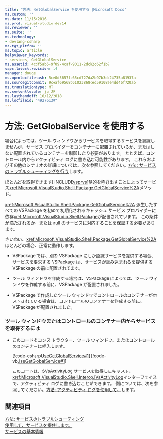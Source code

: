 ```yaml
---
title: '方法: GetGlobalService を使用する |Microsoft Docs'
ms.custom: ''
ms.date: 11/15/2016
ms.prod: visual-studio-dev14
ms.reviewer: ''
ms.suite: ''
ms.technology:
- devlang-csharp
ms.tgt_pltfrm: ''
ms.topic: article
helpviewer_keywords:
- services, GetGlobalService
ms.assetid: 4cdf5ab5-9f09-4caf-9011-2dcb2c62f1b7
caps.latest.revision: 14
manager: douge
ms.openlocfilehash: 5ce0d5657fa65cd727da2b97b3dd24735a81937a
ms.sourcegitcommit: 9ceaf69568d61023868ced59108ae4dd46f720ab
ms.translationtype: MT
ms.contentlocale: ja-JP
ms.lasthandoff: 10/12/2018
ms.locfileid: "49276130"
---
```

# <a name="how-to-use-getglobalservice"></a>方法: GetGlobalService を使用する
場合によっては、ツール ウィンドウからサービスを取得するサービスを認識しませんが、サービス プロバイダーをコンテナーに配置されているか、またはしない配置されているコンテナーを制御したり必要があります。 たとえば、コントロール内からアクティビティ ログに書き込む可能性があります。 これらおよびその他のシナリオの詳細については、次を参照してください。[方法: サービスのトラブルシューティングを行う](../extensibility/how-to-troubleshoot-services.md)します。  
  
 ほとんどを取得できます[!INCLUDE[vsprvs](../includes/vsprvs-md.md)]静的を呼び出すことによってサービス<xref:Microsoft.VisualStudio.Shell.Package.GetGlobalService%2A>メソッド。  
  
 <xref:Microsoft.VisualStudio.Shell.Package.GetGlobalService%2A> 派生したすべての VSPackage を初めて初期化されるキャッシュ サービス プロバイダーに依存<xref:Microsoft.VisualStudio.Shell.Package>が配置されています。 この条件が満たされるか、または null のサービスに対応することを保証する必要があります。  
  
 さいわい、<xref:Microsoft.VisualStudio.Shell.Package.GetGlobalService%2A>ほとんどの場合、正常に動作します。  
  
-   VSPackage では、別の VSPackage にしか認識サービスを提供する場合、サービスを要求する VSPackage は、サービスが読み込まれるを提供する VSPackage の前に配置されてます。  
  
-   ツール ウィンドウを作成する場合は、VSPackage によっては、ツール ウィンドウを作成する前に、VSPackage が配置されました。  
  
-   VSPackage で作成したツール ウィンドウでコントロールのコンテナーがホストされている場合は、コントロールのコンテナーを作成する前に、VSPackage が配置されました。  
  
### <a name="to-get-a-service-from-within-a-tool-window-or-control-container"></a>ツール ウィンドウまたはコントロールのコンテナー内からサービスを取得するには  
  
-   このコードをコンス トラクター、ツール ウィンドウ、またはコントロールのコンテナーに挿入します。  
  
     [!code-csharp[UseGetGlobalService#1](../snippets/csharp/VS_Snippets_VSSDK/usegetglobalservice/cs/getglobalservicepackage.cs#1)]
     [!code-vb[UseGetGlobalService#1](../snippets/visualbasic/VS_Snippets_VSSDK/usegetglobalservice/vb/getglobalservicepackage.vb#1)]  
  
     このコードは、SVsActivityLog サービスを取得しにキャスト、<xref:Microsoft.VisualStudio.Shell.Interop.IVsActivityLog>インターフェイスで、アクティビティ ログに書き込むことができます。 例については、次を参照してください。[方法: アクティビティ ログを使用して、](../extensibility/how-to-use-the-activity-log.md)します。  
  
## <a name="see-also"></a>関連項目  
 [方法: サービスのトラブルシューティング](../extensibility/how-to-troubleshoot-services.md)   
 [使用して、サービスを提供します。](../extensibility/using-and-providing-services.md)   
 [サービスの基本情報](../extensibility/internals/service-essentials.md)